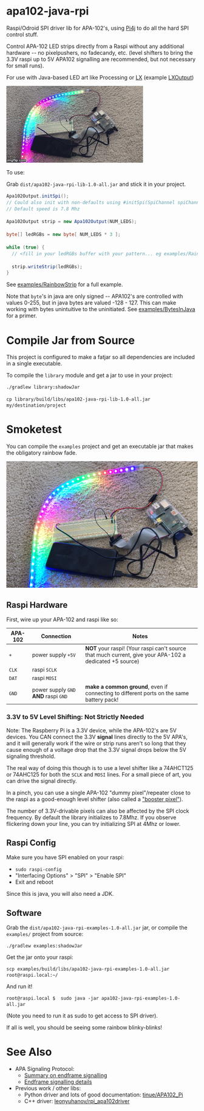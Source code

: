 # apa102-java-rpi
Raspi/Odroid SPI driver lib for APA-102's, using [Pi4j](http://pi4j.com/) to do all the hard SPI control stuff.

Control APA-102 LED strips directly from a Raspi without any additional hardware -- no pixelpushers, no fadecandy, etc.
(level shifters to bring the 3.3V raspi up to 5V APA102 signalling are recommended, but not necessary for small runs).

For use with Java-based LED art like Processing or [LX](https://github.com/heronarts/LX) (example [LXOutput](https://github.com/star-cats/blinky-dome/blob/master/src/main/java/com/github/starcats/blinkydome/util/Apa102RpiOutput.java))

![Rainbow Fade Demo][image-1]

To use:

Grab `dist/apa102-java-rpi-lib-1.0-all.jar` and stick it in your project.

```java
Apa102Output.initSpi();
// Could also init with non-defaults using #initSpi(SpiChannel spiChannel, int spiSpeed, SpiMode spiMode)
// Default speed is 7.8 Mhz

Apa102Output strip = new Apa102Output(NUM_LEDS);

byte[] ledRGBs = new byte[ NUM_LEDS * 3 ];

while (true) {
  // <fill in your ledRGBs buffer with your pattern... eg examples/RainbowStrip.java>

  strip.writeStrip(ledRGBs);
}
```

See [examples/RainbowStrip](https://github.com/dlopuch/apa102-java-rpi/blob/master/examples/src/main/java/com/github/dlopuch/apa102_java_rpi/examples/RainbowStrip.java) for a full example.

Note that `byte`'s in java are only signed -- APA102's are controlled with values 0-255, but in java bytes are valued
-128 - 127. This can make working with bytes unintuitive to the uninitiated.
See [examples/BytesInJava](https://github.com/dlopuch/apa102-java-rpi/blob/master/examples/src/main/java/com/github/dlopuch/apa102_java_rpi/examples/BytesInJava.java)
for a primer.

# Compile Jar from Source
This project is configured to make a fatjar so all dependencies are included in a single executable.

To compile the `library` module and get a jar to use in your project:

```
./gradlew library:shadowJar

cp library/build/libs/apa102-java-rpi-lib-1.0-all.jar my/destination/project
```

# Smoketest
You can compile the `examples` project and get an executable jar that makes the obligatory rainbow fade.

![Rainbow Fade Example Wiring][image-2]

## Raspi Hardware
First, wire up your APA-102 and raspi like so:

APA-102 | Connection | Notes
------- | ---------- | ------
`+` | power supply `+5V` | **NOT** your raspi! (Your raspi can't source that much current, give your APA-102 a dedicated +5 source)
`CLK` | raspi `SCLK` |
`DAT` | raspi `MOSI` |
`GND` | power supply `GND` **AND** raspi `GND` | **make a common ground**, even if connecting to different ports on the same battery pack!


### 3.3V to 5V Level Shifting: Not Strictly Needed

Note: The Raspberry Pi is a 3.3V device, while the APA-102's are 5V devices. You CAN connect the 3.3V **signal** lines directly
to the 5V APA's, and it will generally work if the wire or strip runs aren't so long that they cause enough of a voltage
drop that the 3.3V signal drops below the 5V signaling threshold.

The real way of doing this though is to use a level shifter like a 74AHCT125 or 74AHC125 for both the `SCLK` and `MOSI`
lines.  For a small piece of art, you can drive the signal directly.

In a pinch, you can use a single APA-102 "dummy pixel"/repeater close to the raspi as a good-enough level shifter
(also called a ["booster pixel"](http://www.elec-tron.org/?page_id=1296)).

The number of 3.3V-drivable pixels can also be affected by the SPI clock frequency.  By default the library initializes
 to 7.8Mhz.  If you observe flickering down your line, you can try initializing SPI at 4Mhz or lower.

## Raspi Config

Make sure you have SPI enabled on your raspi:
  - `sudo raspi-config`
  - "Interfacing Options" > "SPI" >  "Enable SPI"
  - Exit and reboot

Since this is java, you will also need a JDK.

## Software

Grab the `dist/apa102-java-rpi-examples-1.0-all.jar` jar, or compile the `examples/` project from source:

```
./gradlew examples:shadowJar
```

Get the jar onto your raspi:

```
scp examples/build/libs/apa102-java-rpi-examples-1.0-all.jar root@raspi.local:~/
```

And run it!

```
root@raspi.local $  sudo java -jar apa102-java-rpi-examples-1.0-all.jar
```

(Note you need to run it as sudo to get access to SPI driver).

If all is well, you should be seeing some rainbow blinky-blinks!

# See Also

- APA Signaling Protocol:
  - [Summary on endframe signalling](https://hackaday.com/2014/12/09/digging-into-the-apa102-serial-led-protocol/)
  - [Endframe signalling details](https://cpldcpu.com/2014/11/30/understanding-the-apa102-superled/)
- Previous work / other libs:
  - Python driver and lots of good documentation: [tinue/APA102_Pi](https://github.com/tinue/APA102_Pi)
  - C++ driver: [leonyuhanov/rpi_apa102driver](https://github.com/leonyuhanov/rpi_apa102driver)


[image-1]:	rainbow_demo.gif
[image-2]:	rainbow_demo.png
